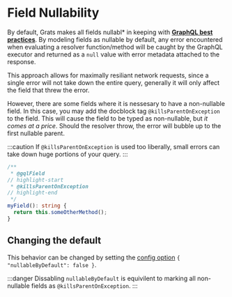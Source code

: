 # Field Nullability

By default, Grats makes all fields nullabl* in keeping with **[GraphQL best practices](https://graphql.org/learn/best-practices/#nullability)**. By modeling fields as nullable by default, any error encountered when evaluating a resolver function/method will be caught by the GraphQL executor and returned as a `null` value with error metadata attached to the response.

This approach allows for maximally resiliant network requests, since a single error will not take down the entire query, generally it will only affect the field that threw the error.

However, there are some fields where it is nessesary to have a non-nullable field. In this case, you may add the docblock tag `@killsParentOnException` to the field. This will cause the field to be typed as non-nullable, but _it comes at a price_.  Should the resolver throw, the error will bubble up to the first nullable parent.

:::caution
If `@killsParentOnException` is used too liberally, small errors can take down huge portions of your query.
:::

```ts
/**
 * @gqlField
// highlight-start
 * @killsParentOnException
// highlight-end
 */
myField(): string {
  return this.someOtherMethod();
}
```

## Changing the default

This behavior can be changed by setting the [config option](/docs/getting-started/configuration) `{ "nullableByDefault": false }`.

:::danger
Dissabling `nullableByDefault` is equivilent to marking all non-nullable fields as `@killsParentOnException`.
:::